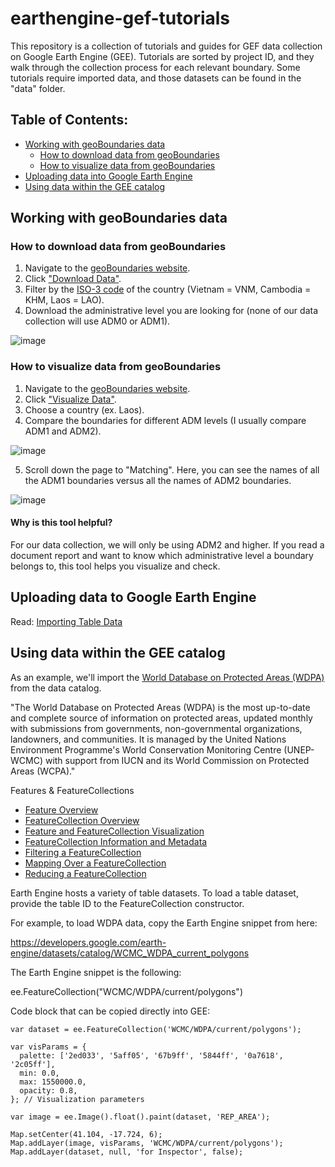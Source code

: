 # earthengine-gef-tutorials

This repository is a collection of tutorials and guides for GEF data collection on Google Earth Engine (GEE). Tutorials are sorted by project ID, and they walk through the collection process for each relevant boundary. Some tutorials require imported data, and those datasets can be found in the "data" folder.

## Table of Contents:
* [Working with geoBoundaries data](#working-with-geoboundaries-data)
   * [How to download data from geoBoundaries](#how-to-download-data-from-geoboundaries)
   * [How to visualize data from geoBoundaries](#how-to-visualize-data-from-geoboundaries)
* [Uploading data into Google Earth Engine](#uploading-data-into-google-earth-engine)
* [Using data within the GEE catalog](#using-data-within-the-gee-catalog)

## Working with geoBoundaries data

### How to download data from geoBoundaries

1. Navigate to the [geoBoundaries website](https://www.geoboundaries.org/).
2. Click ["Download Data"](https://www.geoboundaries.org/index.html#getdata).
3. Filter by the [ISO-3 code](https://unstats.un.org/unsd/tradekb/knowledgebase/country-code) of the country (Vietnam = VNM, Cambodia = KHM, Laos = LAO).
4. Download the administrative level you are looking for (none of our data collection will use ADM0 or ADM1).

![image](https://user-images.githubusercontent.com/76752916/138480197-b771e763-80c8-4626-b464-2706aa8168d6.png)

### How to visualize data from geoBoundaries

1. Navigate to the [geoBoundaries website](https://www.geoboundaries.org/).
2. Click ["Visualize Data"](https://www.geoboundaries.org/geoContrast.html?country=NIC&mainSource=geoBoundaries+%28Open%29&comparisonSource=GADM+v3.6&mainLevel=1&comparisonLevel=1).
3. Choose a country (ex. Laos).
4. Compare the boundaries for different ADM levels (I usually compare ADM1 and ADM2).

![image](https://user-images.githubusercontent.com/76752916/138480626-823852b5-5a36-4ea0-8b18-dd0ed6b0e36d.png)

5. Scroll down the page to "Matching". Here, you can see the names of all the ADM1 boundaries versus all the names of ADM2 boundaries.

![image](https://user-images.githubusercontent.com/76752916/138482084-ad486cd4-626f-4300-8256-c33e349863fc.png)

#### Why is this tool helpful?
For our data collection, we will only be using ADM2 and higher. If you read a document report and want to know which administrative level a boundary belongs to, this tool helps you visualize and check.

## Uploading data to Google Earth Engine

Read: [Importing Table Data](https://developers.google.com/earth-engine/guides/table_upload)

## Using data within the GEE catalog

As an example, we'll import the [World Database on Protected Areas (WDPA)](https://developers.google.com/earth-engine/datasets/catalog/WCMC_WDPA_current_polygons) from the data catalog.

"The World Database on Protected Areas (WDPA) is the most up-to-date and complete source of information on protected areas, updated monthly with submissions from governments, non-governmental organizations, landowners, and communities. It is managed by the United Nations Environment Programme's World Conservation Monitoring Centre (UNEP-WCMC) with support from IUCN and its World Commission on Protected Areas (WCPA)."

Features & FeatureCollections
* [Feature Overview](https://developers.google.com/earth-engine/guides/features)
* [FeatureCollection Overview](https://developers.google.com/earth-engine/guides/feature_collections)
* [Feature and FeatureCollection Visualization](https://developers.google.com/earth-engine/guides/feature_collections_visualizing)
* [FeatureCollection Information and Metadata](https://developers.google.com/earth-engine/guides/feature_collection_info)
* [Filtering a FeatureCollection](https://developers.google.com/earth-engine/guides/feature_collection_filtering)
* [Mapping Over a FeatureCollection](https://developers.google.com/earth-engine/guides/feature_collection_mapping)
* [Reducing a FeatureCollection](https://developers.google.com/earth-engine/guides/feature_collection_reducing)

Earth Engine hosts a variety of table datasets. To load a table dataset, provide the table ID to the FeatureCollection constructor. 

For example, to load WDPA data, copy the Earth Engine snippet from here:

https://developers.google.com/earth-engine/datasets/catalog/WCMC_WDPA_current_polygons

The Earth Engine snippet is the following:

ee.FeatureCollection("WCMC/WDPA/current/polygons")

Code block that can be copied directly into GEE:

```
var dataset = ee.FeatureCollection('WCMC/WDPA/current/polygons');

var visParams = {
  palette: ['2ed033', '5aff05', '67b9ff', '5844ff', '0a7618', '2c05ff'],
  min: 0.0,
  max: 1550000.0,
  opacity: 0.8,
}; // Visualization parameters

var image = ee.Image().float().paint(dataset, 'REP_AREA');

Map.setCenter(41.104, -17.724, 6);
Map.addLayer(image, visParams, 'WCMC/WDPA/current/polygons');
Map.addLayer(dataset, null, 'for Inspector', false);
```

